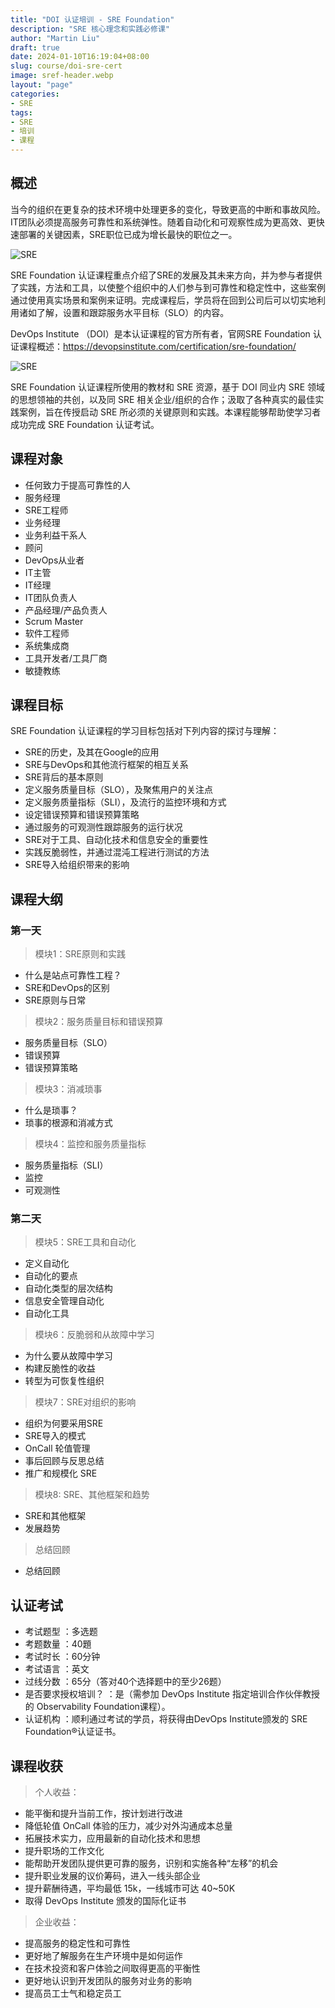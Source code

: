 ```yaml
---
title: "DOI 认证培训 - SRE Foundation"
description: "SRE 核心理念和实践必修课"
author: "Martin Liu"
draft: true
date: 2024-01-10T16:19:04+08:00
slug: course/doi-sre-cert
image: sref-header.webp
layout: "page"
categories:
- SRE
tags:
- SRE
- 培训
- 课程
---
```



## 概述

当今的组织在更复杂的技术环境中处理更多的变化，导致更高的中断和事故风险。IT团队必须提高服务可靠性和系统弹性。随着自动化和可观察性成为更高效、更快速部署的关键因素，SRE职位已成为增长最快的职位之一。

![SRE](640.webp)

SRE Foundation 认证课程重点介绍了SRE的发展及其未来方向，并为参与者提供了实践，方法和工具，以使整个组织中的人们参与到可靠性和稳定性中，这些案例通过使用真实场景和案例来证明。完成课程后，学员将在回到公司后可以切实地利用诸如了解，设置和跟踪服务水平目标（SLO）的内容。

DevOps Institute （DOI）是本认证课程的官方所有者，官网SRE Foundation 认证课程概述：<https://devopsinstitute.com/certification/sre-foundation/>

![SRE](640.webp)

SRE Foundation 认证课程所使用的教材和 SRE 资源，基于 DOI 同业内 SRE 领域的思想领袖的共创，以及同 SRE 相关企业/组织的合作；汲取了各种真实的最佳实践案例，旨在传授启动 SRE 所必须的关键原则和实践。本课程能够帮助使学习者成功完成 SRE Foundation 认证考试。

## 课程对象

* 任何致力于提高可靠性的人
* 服务经理
* SRE工程师
* 业务经理
* 业务利益干系人
* 顾问
* DevOps从业者
* IT主管
* IT经理
* IT团队负责人
* 产品经理/产品负责人
* Scrum Master
* 软件工程师
* 系统集成商
* 工具开发者/工具厂商
* 敏捷教练

## 课程目标

SRE Foundation 认证课程的学习目标包括对下列内容的探讨与理解：

* SRE的历史，及其在Google的应用
* SRE与DevOps和其他流行框架的相互关系
* SRE背后的基本原则
* 定义服务质量目标（SLO），及聚焦用户的关注点
* 定义服务质量指标（SLI），及流行的监控环境和方式
* 设定错误预算和错误预算策略
* 通过服务的可观测性跟踪服务的运行状况
* SRE对于工具、自动化技术和信息安全的重要性
* 实践反脆弱性，并通过混沌工程进行测试的方法
* SRE导入给组织带来的影响

## 课程大纲

### 第一天

> 模块1：SRE原则和实践

* 什么是站点可靠性工程？
* SRE和DevOps的区别
* SRE原则与日常

> 模块2：服务质量目标和错误预算

* 服务质量目标（SLO）
* 错误预算
* 错误预算策略

> 模块3：消减琐事

* 什么是琐事？
* 琐事的根源和消减方式

> 模块4：监控和服务质量指标

* 服务质量指标（SLI）
* 监控
* 可观测性

### 第二天

> 模块5：SRE工具和自动化

* 定义自动化
* 自动化的要点
* 自动化类型的层次结构
* 信息安全管理自动化
* 自动化工具

> 模块6：反脆弱和从故障中学习

* 为什么要从故障中学习
* 构建反脆性的收益
* 转型为可恢复性组织

> 模块7：SRE对组织的影响

* 组织为何要采用SRE
* SRE导入的模式
* OnCall 轮值管理
* 事后回顾与反思总结
* 推广和规模化 SRE

> 模块8: SRE、其他框架和趋势

* SRE和其他框架
* 发展趋势

> 总结回顾

* 总结回顾

## 认证考试

* 考试题型 ：多选题
* 考题数量 ：40題
* 考试时长 ：60分钟
* 考试语言 ：英文
* 过线分数 ：65分（答对40个选择题中的至少26题）
* 是否要求授权培训？ ：是（需参加 DevOps Institute 指定培训合作伙伴教授的 Observability Foundation课程）。
* 认证机构 ：顺利通过考试的学员，将获得由DevOps Institute颁发的 SRE Foundation®认证证书。

## 课程收获

> 个人收益：

* 能平衡和提升当前工作，按计划进行改进
* 降低轮值 OnCall 体验的压力，减少对外沟通成本总量
* 拓展技术实力，应用最新的自动化技术和思想
* 提升职场的工作文化
* 能帮助开发团队提供更可靠的服务，识别和实施各种“左移”的机会
* 提升职业发展的议价筹码，进入一线头部企业
* 提升薪酬待遇，平均最低 15k，一线城市可达 40~50K
* 取得 DevOps Institute 颁发的国际化证书

> 企业收益：

* 提高服务的稳定性和可靠性
* 更好地了解服务在生产环境中是如何运作
* 在技术投资和客户体验之间取得更高的平衡性
* 更好地认识到开发团队的服务对业务的影响
* 提高员工士气和稳定员工
